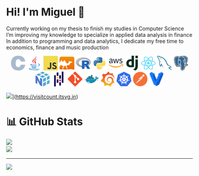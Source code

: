 # Hi! I'm Miguel 🤝
Currently working on my thesis to finish my studies in Computer Science<br>I’m improving my knowledge to specialize in applied data analysis in finance<br> In addition to programming and data analytics, I dedicate my free time to economics, finance and music production

<p align="center"> 
  <img src="https://raw.githubusercontent.com/devicons/devicon/master/icons/c/c-original.svg" width="40" height="40"/> 
  <img src="https://raw.githubusercontent.com/devicons/devicon/master/icons/java/java-original.svg" width="40" height="40"/> 
  <img src="https://raw.githubusercontent.com/devicons/devicon/master/icons/javascript/javascript-original.svg" width="40" height="40"/> 
  <img src="https://raw.githubusercontent.com/devicons/devicon/master/icons/ocaml/ocaml-original.svg" width="40" height="40"/> 
  <img src="https://raw.githubusercontent.com/devicons/devicon/master/icons/r/r-original.svg" width="40" height="40"/> 
  <img src="https://raw.githubusercontent.com/devicons/devicon/master/icons/python/python-original.svg" width="40" height="40"/> 
  <img src="https://raw.githubusercontent.com/devicons/devicon/master/icons/amazonwebservices/amazonwebservices-original-wordmark.svg" width="40" height="40"/>
  <img src="https://raw.githubusercontent.com/devicons/devicon/master/icons/django/django-plain.svg" width="40" height="40"/> 
  <img src="https://raw.githubusercontent.com/devicons/devicon/master/icons/react/react-original.svg" width="40" height="40"/> 
  <img src="https://raw.githubusercontent.com/devicons/devicon/master/icons/mysql/mysql-original.svg" width="40" height="40"/> 
  <img src="https://raw.githubusercontent.com/devicons/devicon/master/icons/postgresql/postgresql-original.svg" width="40" height="40"/> 
  <img src="https://raw.githubusercontent.com/devicons/devicon/master/icons/numpy/numpy-original.svg" width="40" height="40"/> 
  <img src="https://raw.githubusercontent.com/devicons/devicon/master/icons/pandas/pandas-original.svg" width="40" height="40"/> 
  <img src="https://raw.githubusercontent.com/devicons/devicon/master/icons/git/git-original.svg" width="40" height="40"/> 
  <img src="https://raw.githubusercontent.com/devicons/devicon/master/icons/docker/docker-original.svg" width="40" height="40"/> 
  <img src="https://raw.githubusercontent.com/devicons/devicon/master/icons/grafana/grafana-original.svg" width="40" height="40"/> 
  <img src="https://raw.githubusercontent.com/devicons/devicon/master/icons/kubernetes/kubernetes-original.svg" width="40" height="40"/> 
  <img src="https://raw.githubusercontent.com/devicons/devicon/master/icons/postman/postman-original.svg" width="40" height="40"/> 
  <img src="https://raw.githubusercontent.com/devicons/devicon/master/icons/vagrant/vagrant-original.svg" width="40" height="40"/> 
</p>

![](https://visitcount.itsvg.in/api?id=miguelalvarezz&icon=0&color=0)](https://visitcount.itsvg.in)


# 📊 GitHub Stats
![](https://nirzak-streak-stats.vercel.app/?user=miguelalvarezz&theme=tokyonight&hide_border=false)<br/>
![](https://github-readme-stats.vercel.app/api/top-langs/?username=miguelalvarezz&theme=tokyonight&hide_border=false&include_all_commits=false&count_private=false&layout=compact)

---
[![](https://visitcount.itsvg.in/api?id=miguelalvarezz&icon=0&color=0)](https://visitcount.itsvg.in)

<!-- Proudly created with GPRM ( https://gprm.itsvg.in ) -->
